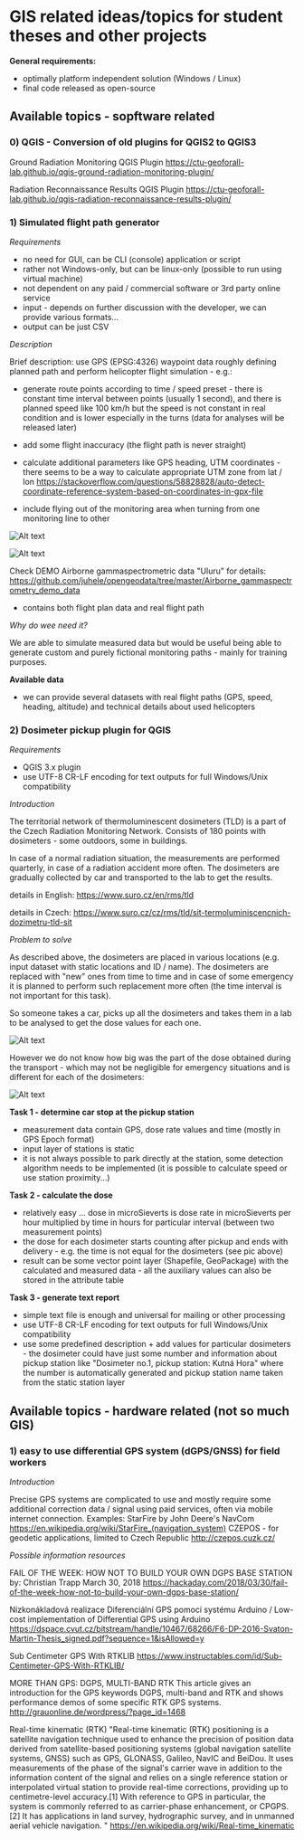 # GIS related ideas/topics for student theses and other projects

**General requirements:**
- optimally platform independent solution (Windows / Linux)
- final code released as open-source

## Available topics - sopftware related


### 0) QGIS - Conversion of old plugins for QGIS2 to QGIS3

Ground Radiation Monitoring QGIS Plugin
https://ctu-geoforall-lab.github.io/qgis-ground-radiation-monitoring-plugin/

Radiation Reconnaissance Results QGIS Plugin
https://ctu-geoforall-lab.github.io/qgis-radiation-reconnaissance-results-plugin/


### 1) Simulated flight path generator

*Requirements*

- no need for GUI, can be CLI (console) application or script
- rather not Windows-only, but can be linux-only (possible to run using virtual machine)
- not dependent on any paid / commercial software or 3rd party online service
- input - depends on further discussion with the developer, we can provide various formats...
- output can be just CSV

*Description*

Brief description: use GPS (EPSG:4326) waypoint data roughly defining planned path and perform helicopter flight simulation - e.g.:

- generate route points according to time / speed preset - there is constant time interval between points (usually 1 second), and there is planned speed like 100 km/h but the speed is not constant in real condition and is lower especially in the turns (data for analyses will be released later) 

- add some flight inaccuracy (the flight path is never straight)

- calculate additional parameters like GPS heading, UTM coordinates - there seems to be a way to calculate appropriate UTM zone from lat / lon https://stackoverflow.com/questions/58828828/auto-detect-coordinate-reference-system-based-on-coordinates-in-gpx-file

- include flying out of the monitoring area when turning from one monitoring line to other

![Alt text](img_flight_path_generator/heli_flight_1_plan.png "flight plan with waypoints")

![Alt text](img_flight_path_generator/heli_flight_2_real_flight.png "flight plan with waypoints")

Check DEMO Airborne gammaspectrometric data "Uluru" for details:
https://github.com/juhele/opengeodata/tree/master/Airborne_gammaspectrometry_demo_data

- contains both flight plan data and real flight path

*Why do wee need it?*

We are able to simulate measured data but would be useful being able to generate custom and purely fictional monitoring paths - mainly for training purposes.

**Available data**

- we can provide several datasets with real flight paths (GPS, speed, heading, altitude) and technical details about used helicopters


### 2) Dosimeter pickup plugin for QGIS

*Requirements*
- QGIS 3.x plugin
- use UTF-8 CR-LF encoding for text outputs for full Windows/Unix compatibility

*Introduction*

The territorial network of thermoluminescent dosimeters (TLD) is a part of the Czech Radiation Monitoring Network. Consists of 180 points with dosimeters - some outdoors, some in buildings.

In case of a normal radiation situation, the measurements are performed quarterly, in case of a radiation accident more often. The dosimeters are gradually collected by car and transported to the lab to get the results.

details in English:
https://www.suro.cz/en/rms/tld

details in Czech:
https://www.suro.cz/cz/rms/tld/sit-termoluminiscencnich-dozimetru-tld-sit

*Problem to solve*

As described above, the dosimeters are placed in various locations (e.g. input dataset with static locations and ID / name). The dosimeters are replaced with "new" ones from time to time and in case of some emergency it is planned to perform such replacement more often (the time interval is not important for this task).

So someone takes a car, picks up all the dosimeters and takes them in a lab to be analysed to get the dose values for each one. 

![Alt text](img_dosimeter_pickup/dosimeter_pickup_schema_001_route_res.png "dosimeter pickup scheme")

However we do not know how big was the part of the dose obtained during the transport - which may not be negligible for emergency situations and is different for each of the dosimeters:

![Alt text](img_dosimeter_pickup/dosimeter_pickup_schema_002_dose_res.png "dosimeter pickup - dose calculation")

**Task 1 - determine car stop at the pickup station**
- measurement data contain GPS, dose rate values and time (mostly in GPS Epoch format)
- input layer of stations is static
- it is not always possible to park directly at the station, some detection algorithm needs to be implemented (it is possible to calculate speed or use station proximity...)

**Task 2 - calculate the dose**
- relatively easy ... dose in microSieverts is dose rate in microSieverts per hour multiplied by time in hours for particular interval (between two measurement points)
- the dose for each dosimeter starts counting after pickup and ends with delivery - e.g. the time is not equal for the dosimeters (see pic above) 
- result can be some vector point layer (Shapefile, GeoPackage) with the calculated and measured data - all the auxiliary values can also be stored in the attribute table

**Task 3 - generate text report**
- simple text file is enough and universal for mailing or other processing
- use UTF-8 CR-LF encoding for text outputs for full Windows/Unix compatibility
- use some predefined description + add values for particular dosimeters - the dosimeter could have just some number and information about pickup station like "Dosimeter no.1, pickup station: Kutná Hora" where the number is automatically generated and pickup station name taken from the static station layer

## Available topics - hardware related (not so much GIS)


### 1) easy to use differential GPS system (dGPS/GNSS) for field workers

*Introduction*

Precise GPS systems are complicated to use and mostly require some additional correction data / signal using paid services, often via mobile internet connection. 
Examples:
StarFire by John Deere's NavCom
https://en.wikipedia.org/wiki/StarFire_(navigation_system)
CZEPOS - for geodetic applications, limited to Czech Republic
http://czepos.cuzk.cz/

*Possible information resources*

FAIL OF THE WEEK: HOW NOT TO BUILD YOUR OWN DGPS BASE STATION
by: Christian Trapp
March 30, 2018
https://hackaday.com/2018/03/30/fail-of-the-week-how-not-to-build-your-own-dgps-base-station/


Nízkonákladová realizace Diferenciální GPS pomocí systému Arduino /
Low-cost implementation of Differential GPS using Arduino
https://dspace.cvut.cz/bitstream/handle/10467/68266/F6-DP-2016-Svaton-Martin-Thesis_signed.pdf?sequence=1&isAllowed=y


Sub Centimeter GPS With RTKLIB
https://www.instructables.com/id/Sub-Centimeter-GPS-With-RTKLIB/

MORE THAN GPS: DGPS, MULTI-BAND RTK
This article gives an introduction for the GPS keywords DGPS, multi-band and RTK and shows performance demos of  some specific RTK GPS systems.
http://grauonline.de/wordpress/?page_id=1468

Real-time kinematic (RTK) 
"Real-time kinematic (RTK) positioning is a satellite navigation technique used to enhance the precision of position data derived from satellite-based positioning systems (global navigation satellite systems, GNSS) such as GPS, GLONASS, Galileo, NavIC and BeiDou. It uses measurements of the phase of the signal's carrier wave in addition to the information content of the signal and relies on a single reference station or interpolated virtual station to provide real-time corrections, providing up to centimetre-level accuracy.[1] With reference to GPS in particular, the system is commonly referred to as carrier-phase enhancement, or CPGPS.[2] It has applications in land survey, hydrographic survey, and in unmanned aerial vehicle navigation. "
https://en.wikipedia.org/wiki/Real-time_kinematic
